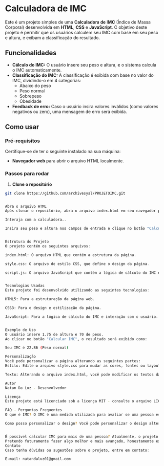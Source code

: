 # Calculadora de IMC

Este é um projeto simples de uma **Calculadora de IMC** (Índice de Massa Corporal) desenvolvida em **HTML**, **CSS** e **JavaScript**. O objetivo deste projeto é permitir que os usuários calculem seu IMC com base em seu peso e altura, e exibam a classificação do resultado.

## Funcionalidades

- **Cálculo do IMC:** O usuário insere seu peso e altura, e o sistema calcula o IMC automaticamente.
- **Classificação do IMC:** A classificação é exibida com base no valor do IMC, dividindo-o em 4 categorias:
  - Abaixo do peso
  - Peso normal
  - Sobrepeso
  - Obesidade
- **Feedback de erro:** Caso o usuário insira valores inválidos (como valores negativos ou zero), uma mensagem de erro será exibida.

## Como usar

### Pré-requisitos

Certifique-se de ter o seguinte instalado na sua máquina:
- **Navegador web** para abrir o arquivo HTML localmente.

### Passos para rodar

1. **Clone o repositório**

```bash
git clone https://github.com/archivesysl/PROJETOIMC.git


Abra o arquivo HTML
Após clonar o repositório, abra o arquivo index.html em seu navegador preferido.

Interaja com a calculadora..

Insira seu peso e altura nos campos de entrada e clique no botão "Calcular IMC". O resultado do IMC e a classificação aparecerão abaixo.


Estrutura do Projeto
O projeto contém os seguintes arquivos:

index.html: O arquivo HTML que contém a estrutura da página.

style.css: O arquivo de estilo CSS, que define o design da página.

script.js: O arquivo JavaScript que contém a lógica de cálculo do IMC e a manipulação dos dados inseridos.


Tecnologias Usadas
Este projeto foi desenvolvido utilizando as seguintes tecnologias:

HTML5: Para a estruturação da página web.

CSS3: Para o design e estilização da página.

JavaScript: Para a lógica de cálculo do IMC e interação com o usuário.


Exemplo de Uso
O usuário insere 1.75 de altura e 70 de peso.
Ao clicar no botão "Calcular IMC", o resultado será exibido como:

Seu IMC é 22.86 (Peso normal)

Personalização
Você pode personalizar a página alterando as seguintes partes:
Estilo: Edite o arquivo style.css para mudar as cores, fontes ou layout da página.

Texto: Alterando o arquivo index.html, você pode modificar os textos da página, como o título ou a descrição.

Autor
Natan Da Luz - Desenvolvedor

Licença
Este projeto está licenciado sob a licença MIT - consulte o arquivo LICENSE para mais detalhes.

FAQ - Perguntas Frequentes
O que é IMC? O IMC é uma medida utilizada para avaliar se uma pessoa está dentro do peso ideal. Ele é calculado dividindo o peso (em kg) pela altura (em metros) ao quadrado.

Como posso personalizar o design? Você pode personalizar o design alterando as propriedades do arquivo style.css, como cores, fontes, margens, etc.


É possível calcular IMC para mais de uma pessoa? Atualmente, o projeto calcula o IMC apenas para uma pessoa de cada vez, mas você pode estender a funcionalidade no código JavaScript para permitir o cálculo para múltiplos usuários.
Pretendo futuramente fazer algo melhor e mais avançado, honestamente esse projeto foi feito apenas para ver minha logica e se eu compreendia o basico de JS, enfim muito OBRIGADO !
Contato
Caso tenha dúvidas ou sugestões sobre o projeto, entre em contato:

E-mail: natandaluz01@gmail.com

